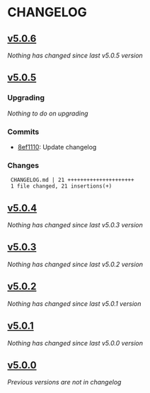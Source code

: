 # CHANGELOG

## [v5.0.6](https://github.com/softspring/events/releases/tag/v5.0.6)

*Nothing has changed since last v5.0.5 version*

## [v5.0.5](https://github.com/softspring/events/releases/tag/v5.0.5)

### Upgrading

*Nothing to do on upgrading*

### Commits

- [8ef1110](https://github.com/softspring/events/commit/8ef1110e021377a1ce98715c06f9f562b40fed41): Update changelog

### Changes

```
 CHANGELOG.md | 21 +++++++++++++++++++++
 1 file changed, 21 insertions(+)
```

## [v5.0.4](https://github.com/softspring/events/releases/tag/v5.0.4)

*Nothing has changed since last v5.0.3 version*

## [v5.0.3](https://github.com/softspring/events/releases/tag/v5.0.3)

*Nothing has changed since last v5.0.2 version*

## [v5.0.2](https://github.com/softspring/events/releases/tag/v5.0.2)

*Nothing has changed since last v5.0.1 version*

## [v5.0.1](https://github.com/softspring/events/releases/tag/v5.0.1)

*Nothing has changed since last v5.0.0 version*

## [v5.0.0](https://github.com/softspring/events/releases/tag/v5.0.0)

*Previous versions are not in changelog*

